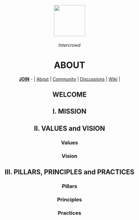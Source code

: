 <div align="center">
  <img height="100" src="https://images.unsplash.com/photo-1550482781-48d477e61c72?ixlib=rb-4.0.3&ixid=MnwxMjA3fDB8MHxwaG90by1wYWdlfHx8fGVufDB8fHx8&auto=format&fit=crop&w=1740&q=80"/>
  <h6>Intercrowd</h6>
  <h1>ABOUT</h1>
  <p></p>
  <a href="https://github.com/MissingBits/.github/blob/main/JOIN.md"><b>JOIN</b></a> - | <a href="https://github.com/orgs/MissingBits/.github">About</a> | <a href="https://github.com/MissingBits/community">Community</a> | <a href="https://github.com/orgs/MissingBits/discussions">Discussions</a> | <a href="https://github.com/MissingBits/community/wiki">Wiki</a>  | 
  
<h2>WELCOME</h2>

<h2>I. MISSION</h2>

<h2>II. VALUES and VISION</h2>

  <h3>Values</h3>
  <h3>Vision</h3>

<h2>III. PILLARS, PRINCIPLES and PRACTICES</h2>
  <h3>Pillars</h3>
  <h3>Principles</h3>  
  <h3>Practices</h3>
  
</div>
